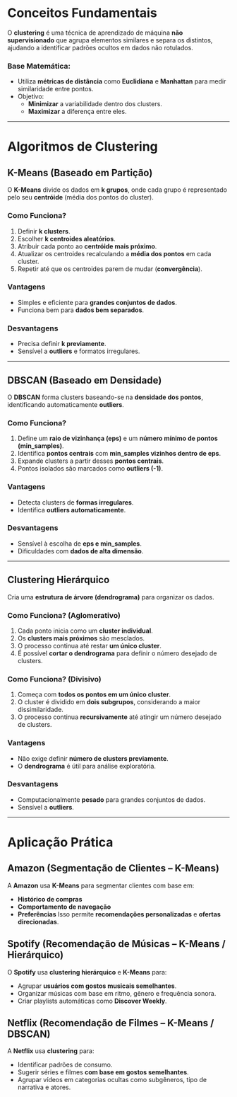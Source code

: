 # Conceitos Fundamentais

O **clustering** é uma técnica de aprendizado de máquina **não supervisionado** que agrupa elementos similares e separa os distintos, ajudando a identificar padrões ocultos em dados não rotulados.

### Base Matemática:
- Utiliza **métricas de distância** como **Euclidiana** e **Manhattan** para medir similaridade entre pontos.
- Objetivo:
  - **Minimizar** a variabilidade dentro dos clusters.
  - **Maximizar** a diferença entre eles.

---

# Algoritmos de Clustering

## K-Means (Baseado em Partição)

O **K-Means** divide os dados em **k grupos**, onde cada grupo é representado pelo seu **centróide** (média dos pontos do cluster).

### Como Funciona?
1. Definir **k clusters**.
2. Escolher **k centroides aleatórios**.
3. Atribuir cada ponto ao **centróide mais próximo**.
4. Atualizar os centroides recalculando a **média dos pontos** em cada cluster.
5. Repetir até que os centroides parem de mudar (**convergência**).

### Vantagens
- Simples e eficiente para **grandes conjuntos de dados**.
- Funciona bem para **dados bem separados**.

### Desvantagens
- Precisa definir **k previamente**.
- Sensível a **outliers** e formatos irregulares.

---

## DBSCAN (Baseado em Densidade)

O **DBSCAN** forma clusters baseando-se na **densidade dos pontos**, identificando automaticamente **outliers**.

### Como Funciona?
1. Define um **raio de vizinhança (eps)** e um **número mínimo de pontos (min_samples)**.
2. Identifica **pontos centrais** com **min_samples vizinhos dentro de eps**.
3. Expande clusters a partir desses **pontos centrais**.
4. Pontos isolados são marcados como **outliers (-1)**.

### Vantagens
- Detecta clusters de **formas irregulares**.
- Identifica **outliers automaticamente**.

### Desvantagens
- Sensível à escolha de **eps e min_samples**.
- Dificuldades com **dados de alta dimensão**.

---

## Clustering Hierárquico

Cria uma **estrutura de árvore (dendrograma)** para organizar os dados.

### Como Funciona? (Aglomerativo)
1. Cada ponto inicia como um **cluster individual**.
2. Os **clusters mais próximos** são mesclados.
3. O processo continua até restar **um único cluster**.
4. É possível **cortar o dendrograma** para definir o número desejado de clusters.

### Como Funciona? (Divisivo)
1. Começa com **todos os pontos em um único cluster**.
2. O cluster é dividido em **dois subgrupos**, considerando a maior dissimilaridade.
3. O processo continua **recursivamente** até atingir um número desejado de clusters.

### Vantagens
- Não exige definir **número de clusters previamente**.
- O **dendrograma** é útil para análise exploratória.

### Desvantagens
- Computacionalmente **pesado** para grandes conjuntos de dados.
- Sensível a **outliers**.

---

# Aplicação Prática

## Amazon (Segmentação de Clientes – K-Means)
A **Amazon** usa **K-Means** para segmentar clientes com base em:
- **Histórico de compras**
- **Comportamento de navegação**
- **Preferências**
Isso permite **recomendações personalizadas** e **ofertas direcionadas**.

## Spotify (Recomendação de Músicas – K-Means / Hierárquico)
O **Spotify** usa **clustering hierárquico** e **K-Means** para:
- Agrupar **usuários com gostos musicais semelhantes**.
- Organizar músicas com base em ritmo, gênero e frequência sonora.
- Criar playlists automáticas como **Discover Weekly**.

## Netflix (Recomendação de Filmes – K-Means / DBSCAN)
A **Netflix** usa **clustering** para:
- Identificar padrões de consumo.
- Sugerir séries e filmes **com base em gostos semelhantes**.
- Agrupar vídeos em categorias ocultas como subgêneros, tipo de narrativa e atores.
